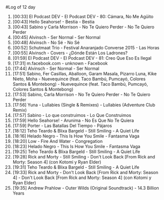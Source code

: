 #Log of 12 day

1. [00:33] El Podcast DEV - El Podcast DEV - 80: Cámara, No Me Agüito
1. [00:43] Hello Seahorse! - Bestia - Bestia
1. [00:43] Sabino y Carla Morrison - No Te Quiero Perder - No Te Quiero Perder
1. [00:45] Alvinsch - Ser Normal - Ser Normal
1. [00:48] Alvinsch - No Sé - No Sé
1. [00:52] Schutmaat Trio - Festival Anaranjado Converse 2015 - Las Horas
1. [00:55] Alvinsch - Covers - ¿Dónde Están Los Ladrones?
1. [01:59] El Podcast DEV - El Podcast DEV - 81: Creo Que Eso Es Ilegal
1. [17:31] m.facebook.com - unknown - Facebook
1. [17:44] Alvinsch - Ser Normal - Ser Normal
1. [17:51] Sabino, Fer Casillas, Aballoon, Garam Masala, Pizarro Luna, Kike Nieto, Moha - Nuevequince (feat. Taco Bambú, Pumcayó, Colores Santos & Montebong) - Nuevequince (feat. Taco Bambú, Pumcayó, Colores Santos & Montebong)
1. [17:53] Sabino, Carla Morrison - No Te Quiero Perder - No Te Quiero Perder
1. [17:56] Yuna - Lullabies (Single & Remixes) - Lullabies (Adventure Club Remix)
1. [17:57] Sabino - Lo que construimos - Lo Que Construimos
1. [17:59] Hello Seahorse! - Arunima - No Es Que No Te Quiera
1. [17:59] Porter - Las Batallas Del Tiempo - Pájaros
1. [18:12] Teho Teardo & Blixa Bargeld - Still Smiling - A Quiet Life
1. [18:16] Helado Negro - This Is How You Smile - Fantasma Vaga
1. [18:20] Low - Fire And Water - Congregation
1. [18:23] Helado Negro - This Is How You Smile - Fantasma Vaga
1. [19:25] Teho Teardo & Blixa Bargeld - Still Smiling - A Quiet Life
1. [19:28] Rick and Morty - Still Smiling - Don't Look Back [From Rick and Morty: Season 4] (con Kotomi y Ryan Elder)
1. [19:31] Teho Teardo & Blixa Bargeld - Still Smiling - A Quiet Life
1. [19:33] Rick and Morty - Don't Look Back [From Rick and Morty: Season 4] - Don't Look Back [From Rick and Morty: Season 4] (con Kotomi y Ryan Elder)
1. [19:35] Andrew Prahlow - Outer Wilds (Original Soundtrack) - 14.3 Billion Years

